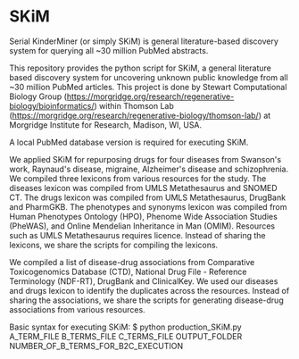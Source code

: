 # SKiM
Serial KinderMiner (or simply SKiM) is general literature-based discovery system for querying all ~30 million PubMed abstracts. 

This repository provides the python script for SKiM, a general literature based discovery system for uncovering unknown public knowledge from all ~30 million PubMed articles. This project is done by Stewart Computational Biology Group (https://morgridge.org/research/regenerative-biology/bioinformatics/) within Thomson Lab (https://morgridge.org/research/regenerative-biology/thomson-lab/) at Morgridge Institute for Research, Madison, WI, USA.

A local PubMed database version is required for executing SKiM. 

We applied SKiM for repurposing drugs for four diseases from Swanson's work, Raynaud's disease, migraine, Alzheimer's disease and schizophrenia. We compiled three lexicons from various resources for the study. The diseases lexicon was compiled from UMLS Metathesaurus and SNOMED CT. The drugs lexicon was compiled from UMLS Metathesaurus, DrugBank and PharmGKB. The phenotypes and synonyms lexicon was compiled from Human Phenotypes Ontology (HPO), Phenome Wide Association Studies (PheWAS), and Online Mendelian Inheritance in Man (OMIM). Resources such as UMLS Metathesaurus requires licence. Instead of sharing the lexicons, we share the scripts for compiling the lexicons. 

We compiled a list of disease-drug associations from Comparative Toxicogenomics Database (CTD), National Drug File - Reference Terminology (NDF-RT), DrugBank and ClinicalKey. We used our diseases and drugs lexicon to identify the duplicates across the resources. Instead of sharing the associations, we share the scripts for generating disease-drug associations from various resources.

Basic syntax for executing SKiM:
$ python production_SKiM.py A_TERM_FILE B_TERMS_FILE C_TERMS_FILE OUTPUT_FOLDER NUMBER_OF_B_TERMS_FOR_B2C_EXECUTION

